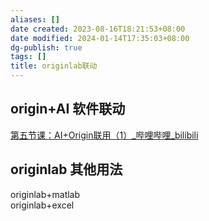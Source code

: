 ```yaml
---
aliases: []
date created: 2023-08-16T18:21:53+08:00
date modified: 2024-01-14T17:35:03+08:00
dg-publish: true
tags: []
title: originlab联动
---
```


## origin+AI 软件联动
[第五节课：AI+Origin联用（1）\_哔哩哔哩\_bilibili](https://www.bilibili.com/video/BV1mk4y157AV/?spm_id_from=333.337.search-card.all.click)

## originlab 其他用法
originlab+matlab  
originlab+excel